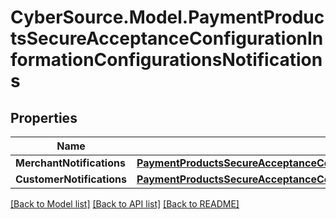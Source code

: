 # CyberSource.Model.PaymentProductsSecureAcceptanceConfigurationInformationConfigurationsNotifications
## Properties

Name | Type | Description | Notes
------------ | ------------- | ------------- | -------------
**MerchantNotifications** | [**PaymentProductsSecureAcceptanceConfigurationInformationConfigurationsNotificationsMerchantNotifications**](PaymentProductsSecureAcceptanceConfigurationInformationConfigurationsNotificationsMerchantNotifications.md) |  | [optional] 
**CustomerNotifications** | [**PaymentProductsSecureAcceptanceConfigurationInformationConfigurationsNotificationsCustomerNotifications**](PaymentProductsSecureAcceptanceConfigurationInformationConfigurationsNotificationsCustomerNotifications.md) |  | [optional] 

[[Back to Model list]](../README.md#documentation-for-models) [[Back to API list]](../README.md#documentation-for-api-endpoints) [[Back to README]](../README.md)

